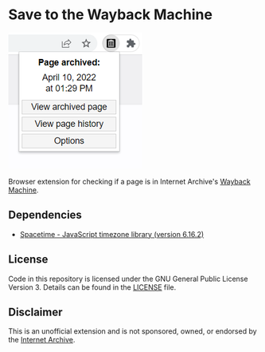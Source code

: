 # Save to the Wayback Machine
![Screenshot](assets/screenshots/readme-screenshot.png)

Browser extension for checking if a page is in Internet Archive's [Wayback Machine](https://web.archive.org).

## Dependencies
- [Spacetime - JavaScript timezone library (version 6.16.2)](https://github.com/spencermountain/spacetime)

## License

Code in this repository is licensed under the GNU General Public License Version 3. Details can be found in the [LICENSE](LICENSE) file. 

## Disclaimer

This is an unofficial extension and is not sponsored, owned, or endorsed by the [Internet Archive](https://archive.org).
